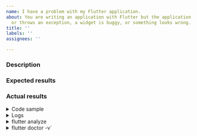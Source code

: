 ```yaml
---
name: I have a problem with my Flutter application.
about: You are writing an application with Flutter but the application is crashing
  or throws an exception, a widget is buggy, or something looks wrong.
title: ''
labels: ''
assignees: ''

---
```


<!-- Thank you for using Flutter!

     If you are looking for support, please check out our documentation
     or consider asking a question on Stack Overflow:
      * https://flutter.dev/
      * https://api.flutter.dev/
      * https://stackoverflow.com/questions/tagged/flutter?sort=frequent

     Issues directly asking for support will be closed.

     If you have found a bug or if our documentation doesn't have an answer
     to what you're looking for, then fill out the template below. Please read
     our guide to filing a bug first: https://flutter.dev/docs/resources/bug-reports
-->

### Description

<!--
     Please describe in detail the problem you are running into.

     List concrete steps to reproduce the problem, if this will better illustrate it:

        1. ...
        2. ...
        3. ...
-->

### Expected results

<!-- What did you want to see? -->

### Actual results

<!-- What did you see? -->




<details>
<summary>Code sample</summary>

<!--
     Please create a minimal reproducible sample that shows the problem
     and attach it below between the lines with the backticks.

     Without this we will unlikely progress on the issue, and thus will have
     to close it.

     If your problem goes out of what can be placed in file, for example
     you have a problem with native channels, you can upload the full code of
     your reproduction into a separate repository and link it.
-->

```dart
```

</details>


<details>
<summary>Logs</summary>

<!--
     Run your application with `flutter run -v` and attach all the
     log output below. If there is an exception, please see if the error message
     includes enough information to explain how to solve the issue.
-->

```
```

</details>


<details>
<summary>flutter analyze</summary>

<!--
     Run `flutter analyze` and attach any output of that command below.
     If there are any analysis errors, try resolving them before filing this issue.
-->

```
```

</details>


<details>
<summary>flutter doctor -v`</summary>

<!-- Paste the output of running `flutter doctor -v` here. -->

```
```

</details>



<!--
     Finally, to better illustrate the issue, consider attaching
     screenshots and/or videos.

     You can upload these directly on GitHub.
     Beware that video file size is limited to 10MB.
-->
